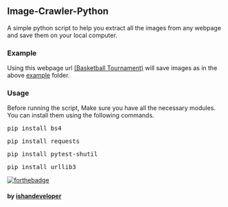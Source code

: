 ## Image-Crawler-Python
A simple python script to help you extract all the images from any webpage and save them on your local computer.

### Example
Using this webpage url <a href="http://www.ishandeveloper.com/Basketball-Tournament/">(Basketball Tournament)</a> will save images as in the above <a href="example/">example</a> folder.

### Usage

Before running the script, Make sure you have all the necessary modules.
You can install them using the following commands.

<pre>pip install bs4</pre>
<pre>pip install requests</pre>
<pre>pip install pytest-shutil</pre>
<pre>pip install urllib3</pre>



[![forthebadge](https://forthebadge.com/images/badges/built-with-love.svg)](https://github.com/ishandeveloper)
#### by <a href="https://github.com/ishandeveloper">ishandeveloper</a>
